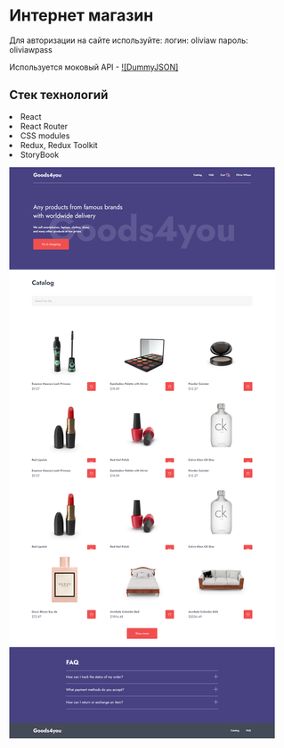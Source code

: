 # Интернет магазин

Для авторизации на сайте используйте:
логин: oliviaw
пароль: oliviawpass

Используется моковый API - [![DummyJSON]](https://dummyjson.com/docs)

## Стек технологий
<li>React</li>
<li>React Router</li>
<li>CSS modules</li>
<li>Redux, Redux Toolkit</li>
<li>StoryBook</li>

![image](public/screencapture-online-store-goods4you-vercel-app-2024-09-26-22_58_40.png)
